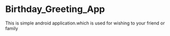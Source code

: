 # Birthday_Greeting_App
This is simple android application.which is used for wishing to your friend or family 
